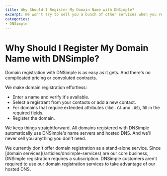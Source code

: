 ```yaml
---
title: Why Should I Register My Domain Name with DNSimple?
excerpt: We won't try to sell you a bunch of other services when you register your domain.
categories:
- DNSimple
---
```


# Why Should I Register My Domain Name with DNSimple?

Domain registration with DNSimple is as easy as it gets. And there's no complicated pricing or convoluted contracts.

We make domain registration effortless:

- Enter a name and verify it's available.
- Select a registrant from your contacts or add a new contact.
- For domains that require extended attributes (like `.CA` and `.US`), fill in the required fields.
- Register the domain.

We keep things straightforward. All domains registered with DNSimple automatically use DNSimple's name servers and hosted DNS. And we'll never sell you anything you don't need. 


<info>
We currently don't offer domain registration as a stand-alone service. Since [domain services](/articles/dnsimple-services) are our core business, DNSimple registration requires a subscription. DNSimple customers aren't required to use our domain registration services to take advantage of our hosted DNS.
</info>
